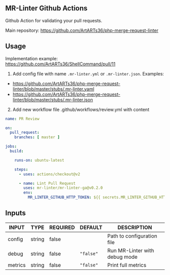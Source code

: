## MR-Linter Github Actions

Github Action for validating your pull requests.

Main repository: https://github.com/ArtARTs36/php-merge-request-linter

## Usage

Implementation example: https://github.com/ArtARTs36/ShellCommand/pull/11

1. Add config file with name `.mr-linter.yml` or `.mr-linter.json`. Examples:
* https://github.com/ArtARTs36/php-merge-request-linter/blob/master/stubs/.mr-linter.yaml
* https://github.com/ArtARTs36/php-merge-request-linter/blob/master/stubs/.mr-linter.json

2. Add new workflow file .github/workflows/review.yml with content

```yaml
name: PR Review

on:
  pull_request:
    branches: [ master ]

jobs:
  build:

    runs-on: ubuntu-latest

    steps:
      - uses: actions/checkout@v2

      - name: Lint Pull Request
        uses: mr-linter/mr-linter-ga@v0.2.0
        env:
          MR_LINTER_GITHUB_HTTP_TOKEN: ${{ secrets.MR_LINTER_GITHUB_HTTP_TOKEN }}
```

## Inputs

<!-- AUTO-DOC-INPUT:START - Do not remove or modify this section -->

|  INPUT  |  TYPE  | REQUIRED |  DEFAULT  |          DESCRIPTION          |
|---------|--------|----------|-----------|-------------------------------|
| config  | string |  false   |           |  Path to configuration file   |
|  debug  | string |  false   | `"false"` | Run MR-Linter with debug mode |
| metrics | string |  false   | `"false"` |      Print full metrics       |

<!-- AUTO-DOC-INPUT:END -->
